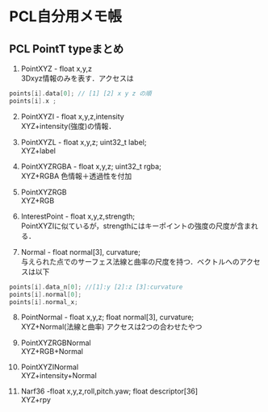 # PCL自分用メモ帳
## PCL PointT typeまとめ

1. PointXYZ - float x,y,z  
3Dxyz情報のみを表す．アクセスは
```c++
points[i].data[0]; // [1] [2] x y z の順
points[i].x ;
```

2. PointXYZI - float x,y,z,intensity  
XYZ+intensity(強度)の情報．

3. PointXYZL - float x,y,z; uint32_t label;  
XYZ+label 

4. PointXYZRGBA - float x,y,z; uint32_t rgba;  
XYZ+RGBA 色情報＋透過性を付加

5. PointXYZRGB  
XYZ+RGB

6. InterestPoint - float x,y,z,strength;  
PointXYZIに似ているが，strengthにはキーポイントの強度の尺度が含まれる．

7. Normal - float normal[3], curvature;  
与えられた点でのサーフェス法線と曲率の尺度を持つ．ベクトルへのアクセスは以下
```c++
points[i].data_n[0]; //[1]:y [2]:z [3]:curvature
points[i].normal[0]; 
points[i].normal_x;
```

8. PointNormal - float x,y,z; float normal[3], curvature;  
XYZ+Normal(法線と曲率) アクセスは2つの合わせたやつ

9. PointXYZRGBNormal  
XYZ+RGB+Normal

10. PointXYZINormal  
XYZ+intensity+Normal

11. Narf36 -float x,y,z,roll,pitch.yaw; float descriptor[36]  
XYZ+rpy